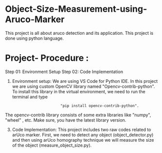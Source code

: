 # Object-Size-Measurement-using-Aruco-Marker
This project is all about aruco detection and its application. This project is done using python language.

# Project- Procedure :

Step 01: Environment Setup
Step 02: Code Implementation

01. Environment setup:
   We are using VS Code for Python IDE. In this project we are using custom OpenCV library named "Opencv-contrib-python". To install this library in the virtual environment, we need to run the terminal and type

                              "pip install opencv-contrib-python".

 The opencv-contrib library consists of some extra libraries like "numpy", "wheel" , etc. Make sure, you have the latest library version.

3. Code Implementation:
   This project includes two raw codes related to arUco marker. First, we need to detect any object (object_detector.py) and then using arUco homography technique we will measure the size of the object (measure_object_size.py).
